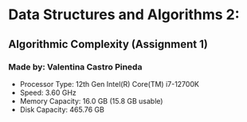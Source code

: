 # Data Structures and Algorithms 2:
## Algorithmic Complexity (Assignment 1)
### Made by: Valentina Castro Pineda
- Processor Type: 12th Gen Intel(R) Core(TM) i7-12700K
- Speed: 3.60 GHz
- Memory Capacity: 16.0 GB (15.8 GB usable)
- Disk Capacity: 465.76 GB
